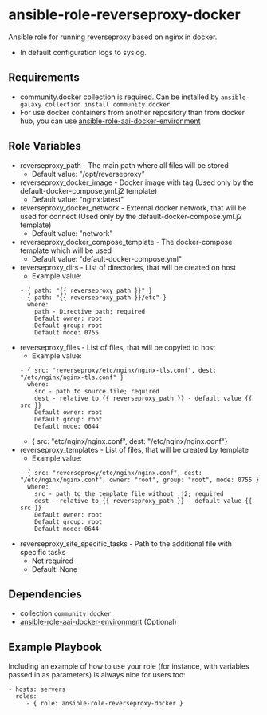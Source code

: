 ansible-role-reverseproxy-docker
=========

Ansible role for running reverseproxy based on nginx in docker.

* In default configuration logs to syslog.

Requirements
------------

* community.docker collection is required. Can be installed by `ansible-galaxy collection install community.docker`
* For use docker containers from another repository than from docker hub, you can use [ansible-role-aai-docker-environment](https://github.com/CESNET/ansible-role-aai-docker-environment)

Role Variables
--------------

* reverseproxy_path - The main path where all files will be stored
  * Default value: "/opt/reverseproxy"
* reverseproxy_docker_image - Docker image with tag (Used only by the default-docker-compose.yml.j2 template)
  * Default value: "nginx:latest"
* reverseproxy_docker_network - External docker network, that will be used for connect (Used only by the default-docker-compose.yml.j2 template)
  * Default value: "network"
* reverseproxy_docker_compose_template - The docker-compose template which will be used
  * Default value: "default-docker-compose.yml"
* reverseproxy_dirs - List of directories, that will be created on host
  * Example value:
  ```
  - { path: "{{ reverseproxy_path }}" }
  - { path: "{{ reverseproxy_path }}/etc" }
    where:
      path - Directive path; required
      Default owner: root
      Default group: root
      Default mode: 0755
  ```
* reverseproxy_files - List of files, that will be copyied to host
  * Example value:
  ```
  - { src: "reverseproxy/etc/nginx/nginx-tls.conf", dest: "/etc/nginx/nginx-tls.conf" }
    where:
      src - path to source file; required
      dest - relative to {{ reverseproxy_path }} - default value {{ src }}
      Default owner: root
      Default group: root
      Default mode: 0644
  ```
  - { src: "etc/nginx/nginx.conf", dest: "/etc/nginx/nginx.conf"}
* reverseproxy_templates - List of files, that will be created by template
  * Example value:
  ```
  - { src: "reverseproxy/etc/nginx/nginx.conf", dest: "/etc/nginx/nginx.conf", owner: "root", group: "root", mode: 0755 }
    where:
      src - path to the template file without .j2; required
      dest - relative to {{ reverseproxy_path }} - default value {{ src }}
      Default owner: root
      Default group: root
      Default mode: 0644
  ```
* reverseproxy_site_specific_tasks - Path to the additional file with specific tasks
  * Not required
  * Default: None

Dependencies
------------

* collection `community.docker`
* [ansible-role-aai-docker-environment](https://github.com/CESNET/ansible-role-aai-docker-environment) (Optional)

Example Playbook
----------------

Including an example of how to use your role (for instance, with variables passed in as parameters) is always nice for users too:

    - hosts: servers
      roles:
         - { role: ansible-role-reverseproxy-docker }

